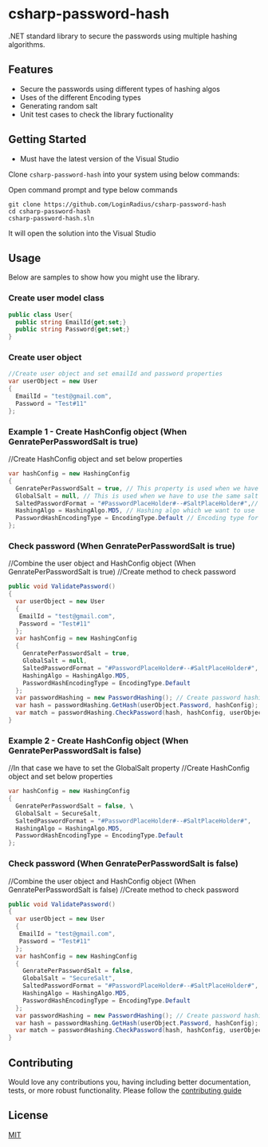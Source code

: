 # csharp-password-hash
.NET standard library to secure the passwords using multiple hashing algorithms.

## Features
* Secure the passwords using different types of hashing algos
* Uses of the different Encoding types
* Generating random salt
* Unit test cases to check the library fuctionality

## Getting Started
* Must have the latest version of the Visual Studio

Clone `csharp-password-hash` into your system using below commands:

Open command prompt and type below commands
```
git clone https://github.com/LoginRadius/csharp-password-hash
cd csharp-password-hash
csharp-password-hash.sln
```
It will open the solution into the Visual Studio
## Usage
Below are samples to show how you might use the library.

### Create user model class
```C#
public class User{
  public string EmailId{get;set;}
  public string Password{get;set;}
}
```
### Create user object
```C#
//Create user object and set emailId and password properties
var userObject = new User
{
  EmailId = "test@gmail.com",
  Password = "Test#11"
};
```
### Example 1 - Create HashConfig object (When GenratePerPasswordSalt is true)
//Create HashConfig object and set below properties
```C#
var hashConfig = new HashingConfig
{
  GenratePerPasswordSalt = true, // This property is used when we have generate different password salt
  GlobalSalt = null, // This is used when we have to use the same salt for every password
  SaltedPasswordFormat = "#PasswordPlaceHolder#--#SaltPlaceHolder#",// Format which will be used in salted password 
  HashingAlgo = HashingAlgo.MD5, // Hashing algo which we want to use
  PasswordHashEncodingType = EncodingType.Default // Encoding type for password hashing
};
```
### Check password (When GenratePerPasswordSalt is true)

//Combine the user object and HashConfig object (When GenratePerPasswordSalt is true)
//Create method to check password
```C#
public void ValidatePassword()
{
  var userObject = new User
  {
   EmailId = "test@gmail.com",
   Password = "Test#11"
  };
  var hashConfig = new HashingConfig
  {
    GenratePerPasswordSalt = true,
    GlobalSalt = null,
    SaltedPasswordFormat = "#PasswordPlaceHolder#--#SaltPlaceHolder#",
    HashingAlgo = HashingAlgo.MD5,
    PasswordHashEncodingType = EncodingType.Default
  };
  var passwordHashing = new PasswordHashing(); // Create password hashing object
  var hash = passwordHashing.GetHash(userObject.Password, hashConfig); // GetHash for the password
  var match = passwordHashing.CheckPassword(hash, hashConfig, userObject.Password); //Check password
}
```

### Example 2 - Create HashConfig object (When GenratePerPasswordSalt is false)
//In that case we have to set the GlobalSalt property
//Create HashConfig object and set below properties
```C#
var hashConfig = new HashingConfig
{
  GenratePerPasswordSalt = false, \
  GlobalSalt = SecureSalt, 
  SaltedPasswordFormat = "#PasswordPlaceHolder#--#SaltPlaceHolder#",
  HashingAlgo = HashingAlgo.MD5, 
  PasswordHashEncodingType = EncodingType.Default 
};
```
### Check password (When GenratePerPasswordSalt is false)

//Combine the user object and HashConfig object (When GenratePerPasswordSalt is false)
//Create method to check password
```C#
public void ValidatePassword()
{
  var userObject = new User
  {
   EmailId = "test@gmail.com",
   Password = "Test#11"
  };
  var hashConfig = new HashingConfig
  {
    GenratePerPasswordSalt = false,
    GlobalSalt = "SecureSalt",
    SaltedPasswordFormat = "#PasswordPlaceHolder#--#SaltPlaceHolder#",
    HashingAlgo = HashingAlgo.MD5,
    PasswordHashEncodingType = EncodingType.Default
  };
  var passwordHashing = new PasswordHashing(); // Create password hashing object
  var hash = passwordHashing.GetHash(userObject.Password, hashConfig); // GetHash for the password
  var match = passwordHashing.CheckPassword(hash, hashConfig, userObject.Password); //Check password
}
```

## Contributing
Would love any contributions you, having including better documentation, tests, or more robust functionality. Please follow the [contributing guide](CONTRIBUTING.md)

## License
[MIT](LICENSE)